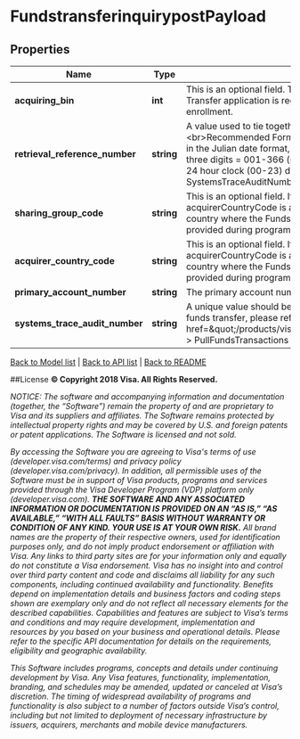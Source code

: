 # FundstransferinquirypostPayload

## Properties
Name | Type | Description | Notes
------------ | ------------- | ------------- | -------------
**acquiring_bin** | **int** | This is an optional field. The Bank Identification Number (BIN) under which your Funds Transfer application is registered. This must match the information provided during enrollment. | [optional] 
**retrieval_reference_number** | **string** | A value used to tie together service calls related to a single financial transaction.&lt;br&gt;Recommended Format: ydddhhnnnnnn&lt;br&gt;The first four digits must be a valid yddd date in the Julian date format, where the first digit &#x3D; 0-9 (last digit of current year) and the next three digits &#x3D; 001-366 (number of the day in the year).&lt;br&gt;hh can be the two digit hour in a 24 hour clock (00-23) during which the transaction is performed.&lt;br&gt; nnnnnn can be the SystemsTraceAuditNumber or any 6 digit number. | 
**sharing_group_code** | **string** | This is an optional field. If sharingGroupCode is provided, it is highly recommended that acquirerCountryCode is also provided.&lt;br&gt;Use a 3-digit numeric country code for the country where the Funds Transfer solution is registered. This must match the information provided during program enrollment. | [optional] 
**acquirer_country_code** | **string** | This is an optional field. If acquiringBin is provided, it is highly recommended that acquirerCountryCode is also provided.&lt;br&gt;Use a 3-digit numeric country code for the country where the Funds Transfer solution is registered. This must match the information provided during program enrollment. | [optional] 
**primary_account_number** | **string** | The primary account number or Token for which account attributes are being requested | 
**systems_trace_audit_number** | **string** | A unique value should be used for each API method where this is required. If this is used for funds transfer, please refer to &lt;a href&#x3D;\&quot;/products/visa_direct/reference#visa_direct__funds_transfer__v1__pullfunds\&quot; &gt; PullFundsTransactions POST&lt;/a&gt;Funds Transfer API for more details. | 

[Back to Model list](../../README.md#documentation-for-models)   |   [Back to API list](../../README.md#documentation-for-api-endpoints)   |   [Back to README](../../README.md)



##License
**© Copyright 2018 Visa. All Rights Reserved.**

*NOTICE: The software and accompanying information and documentation (together, the “Software”) remain the property of
and are proprietary to Visa and its suppliers and affiliates. The Software remains protected by intellectual property
rights and may be covered by U.S. and foreign patents or patent applications. The Software is licensed and not sold.*

*By accessing the Software you are agreeing to Visa's terms of use (developer.visa.com/terms) and privacy policy (developer.visa.com/privacy).
In addition, all permissible uses of the Software must be in support of Visa products, programs and services provided
through the Visa Developer Program (VDP) platform only (developer.visa.com). **THE SOFTWARE AND ANY ASSOCIATED
INFORMATION OR DOCUMENTATION IS PROVIDED ON AN “AS IS,” “AS AVAILABLE,” “WITH ALL FAULTS” BASIS WITHOUT WARRANTY OR
CONDITION OF ANY KIND. YOUR USE IS AT YOUR OWN RISK.** All brand names are the property of their respective owners, used for identification purposes only, and do not imply
product endorsement or affiliation with Visa. Any links to third party sites are for your information only and equally
do not constitute a Visa endorsement. Visa has no insight into and control over third party content and code and disclaims
all liability for any such components, including continued availability and functionality. Benefits depend on implementation
details and business factors and coding steps shown are exemplary only and do not reflect all necessary elements for the
described capabilities. Capabilities and features are subject to Visa’s terms and conditions and may require development,
implementation and resources by you based on your business and operational details. Please refer to the specific
API documentation for details on the requirements, eligibility and geographic availability.*

*This Software includes programs, concepts and details under continuing development by Visa. Any Visa features,
functionality, implementation, branding, and schedules may be amended, updated or canceled at Visa’s discretion.
The timing of widespread availability of programs and functionality is also subject to a number of factors outside Visa’s control,
including but not limited to deployment of necessary infrastructure by issuers, acquirers, merchants and mobile device manufacturers.*